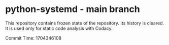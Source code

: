 # python-systemd - main branch

This repository contains frozen state of the repository.
Its history is cleared. It is used only for static code
analysis with Codacy.

Commit Time: 1704346108